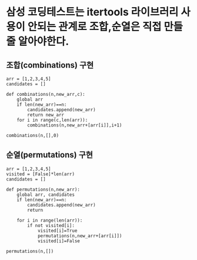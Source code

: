 # 삼성 코딩테스트는 itertools 라이브러리 사용이 안되는 관계로 조합,순열은 직접 만들 줄 알아야한다.

## 조합(combinations) 구현
~~~
arr = [1,2,3,4,5]
candidates = []

def combinations(n,new_arr,c):
    global arr
    if len(new_arr)==n:
        candidates.append(new_arr)
        return new_arr
    for i in range(c,len(arr)):
        combinations(n,new_arr+[arr[i]],i+1)

combinations(n,[],0)
~~~

## 순열(permutations) 구현
~~~
arr = [1,2,3,4,5]
visited = [False]*len(arr)
candidates = []

def permutations(n,new_arr):
    global arr, candidates
    if len(new_arr)==n:
        candidates.append(new_arr)
        return

    for i in range(len(arr)):
        if not visited[i]:
            visited[i]=True
            permutations(n,new_arr+[arr[i]])
            visited[i]=False

permutations(n,[])
~~~
